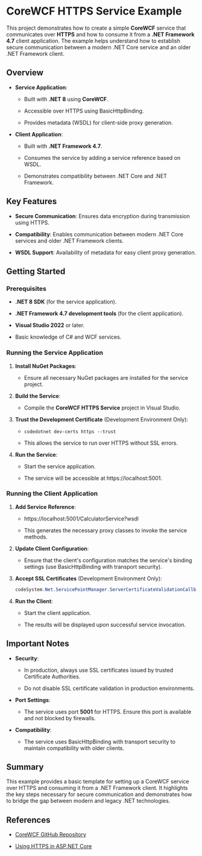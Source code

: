 CoreWCF HTTPS Service Example
=============================

This project demonstrates how to create a simple **CoreWCF** service that communicates over **HTTPS** and how to consume it from a **.NET Framework 4.7** client application. The example helps understand how to establish secure communication between a modern .NET Core service and an older .NET Framework client.

Overview
--------

*   **Service Application**:
    
    *   Built with **.NET 8** using **CoreWCF**.
        
    *   Accessible over HTTPS using BasicHttpBinding.
        
    *   Provides metadata (WSDL) for client-side proxy generation.
        
*   **Client Application**:
    
    *   Built with **.NET Framework 4.7**.
        
    *   Consumes the service by adding a service reference based on WSDL.
        
    *   Demonstrates compatibility between .NET Core and .NET Framework.
        

Key Features
------------

*   **Secure Communication**: Ensures data encryption during transmission using HTTPS.
    
*   **Compatibility**: Enables communication between modern .NET Core services and older .NET Framework clients.
    
*   **WSDL Support**: Availability of metadata for easy client proxy generation.
    

Getting Started
---------------

### Prerequisites

*   **.NET 8 SDK** (for the service application).
    
*   **.NET Framework 4.7 development tools** (for the client application).
    
*   **Visual Studio 2022** or later.
    
*   Basic knowledge of C# and WCF services.
    

### Running the Service Application

1.  **Install NuGet Packages**:
    
    *   Ensure all necessary NuGet packages are installed for the service project.
        
2.  **Build the Service**:
    
    *   Compile the **CoreWCF HTTPS Service** project in Visual Studio.
        
3.  **Trust the Development Certificate** (Development Environment Only):
    
    *    ```codedotnet dev-certs https --trust```
        
    *   This allows the service to run over HTTPS without SSL errors.
        
4.  **Run the Service**:
    
    *   Start the service application.
        
    *   The service will be accessible at https://localhost:5001.
        

### Running the Client Application

1.  **Add Service Reference**:
    
    *   https://localhost:5001/CalculatorService?wsdl
        
    *   This generates the necessary proxy classes to invoke the service methods.
        
2.  **Update Client Configuration**:
    
    *   Ensure that the client's configuration matches the service's binding settings (use BasicHttpBinding with transport security).
        
3.  **Accept SSL Certificates** (Development Environment Only):
    
    ```cs
    codeSystem.Net.ServicePointManager.ServerCertificateValidationCallback += (sender, cert, chain, sslPolicyErrors) => true;
    ```
        
4.  **Run the Client**:
    
    *   Start the client application.
        
    *   The results will be displayed upon successful service invocation.
        

Important Notes
---------------

*   **Security**:
    
    *   In production, always use SSL certificates issued by trusted Certificate Authorities.
        
    *   Do not disable SSL certificate validation in production environments.
        
*   **Port Settings**:
    
    *   The service uses port **5001** for HTTPS. Ensure this port is available and not blocked by firewalls.
        
*   **Compatibility**:
    
    *   The service uses BasicHttpBinding with transport security to maintain compatibility with older clients.
        

Summary
-------

This example provides a basic template for setting up a CoreWCF service over HTTPS and consuming it from a .NET Framework client. It highlights the key steps necessary for secure communication and demonstrates how to bridge the gap between modern and legacy .NET technologies.

References
----------

*   [CoreWCF GitHub Repository](https://github.com/CoreWCF/CoreWCF)
    
*   [Using HTTPS in ASP.NET Core](https://docs.microsoft.com/en-us/aspnet/core/security/enforcing-ssl)